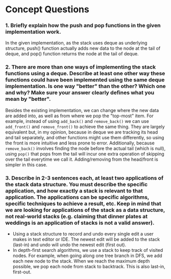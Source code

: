 # Concept Questions

### 1. Briefly explain how the push and pop functions in the given implementation work.

In the given implementation, as the stack uses deque as underlying structure, push() function actually adds new data to the node at the tail of deque, and pop() function returns the node at the tail of deque.

### 2. There are more than one ways of implementing the stack functions using a deque. Describe at least one other way these functions could have been implemented using the same deque implementation. Is one way "better" than the other? Which one and why? Make sure your answer clearly defines what you mean by "better".

Besides the existing implementation, we can change where the new data are added into, as well as from where we pop the "top-most" item. For example, instead of using `add_back()` and `remove_back()` we can use `add_front()` and `remove_front()` to achieve the same thing. They are largely equivalent but, in my opinion, because in deque we are tracking its head and tail separately, and other functions might use them differently, so using the front is more intuitive and less prone to error. Additionally, because `remove_back()` involves finding the node before the actual tail (which is null), using `pop()` that pops from the tail will incur one extra operation of skipping over the tail everytime we call it. Adding/removing from the head/front is simpler in this case.


### 3. Describe in 2-3 sentences each, at least two applications of the stack data structure. You must describe the specific application, and how exactly a stack is relevant to that application. The applications can be specific algorithms, specific techniques to achieve a result, etc. Keep in mind that we are looking for applications of the stack as a data structure, not real-world stacks (e.g. claiming that dinner plates at weddings is an application of stacks is not a valid answer).

- Using a stack structure to record and undo every single edit a user makes in text editor or IDE. The newest edit will be added to the stack (last-in) and undo will undo the newest edit (first out).
- In depth-first search algorithms, we use a stack to keep track of visited nodes. For example, when going along one tree branch in DFS, we add each new node to the stack. When we reach the maximum depth possible, we pop each node from stack to backtrack. This is also last-in, first-out.

